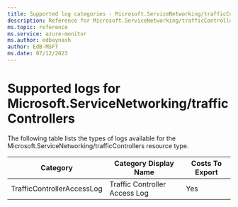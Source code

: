 ```yaml
---
title: Supported log categories - Microsoft.ServiceNetworking/trafficControllers
description: Reference for Microsoft.ServiceNetworking/trafficControllers in Azure Monitor Logs.
ms.topic: reference
ms.service: azure-monitor
ms.author: edbaynash
author: EdB-MSFT
ms.date: 07/12/2023
---
```

# Supported logs for Microsoft.ServiceNetworking/trafficControllers  
<!-- Data source : naam-->


  The following table lists the types of logs available for the Microsoft.ServiceNetworking/trafficControllers resource type.

|Category|Category Display Name|Costs To Export|
|---|---|---|
|TrafficControllerAccessLog |Traffic Controller Access Log |Yes |


<!--Gen Date:  Wed Jul 12 2023 17:59:09 GMT+0300 (Israel Daylight Time)-->
